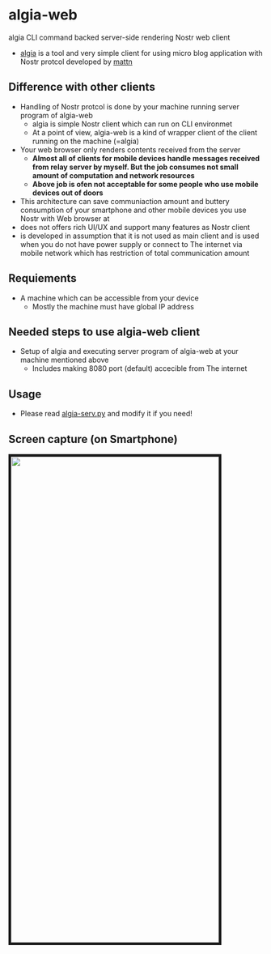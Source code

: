 # algia-web
algia CLI command backed server-side rendering Nostr web client

- [algia](https://github.com/mattn/algia) is a tool and very simple client for using micro blog application with Nostr protcol developed by [mattn](https://github.com/mattn)

## Difference with other clients
- Handling of Nostr protcol is done by your machine running server program of algia-web
  - algia is simple Nostr client which can run on CLI environmet
  - At a point of view, algia-web is a kind of wrapper client of the client running on the machine (=algia)
- Your web browser only renders contents received from the server
  - **Almost all of clients for mobile devices handle messages received from relay server by myself. But the job consumes not small amount of computation and network resources**
  - **Above job is ofen not acceptable for some people who use mobile devices out of doors**
- This architecture can save communiaction amount and buttery consumption of your smartphone and other mobile devices you use Nostr with Web browser at
- does not offers rich UI/UX and support many features as Nostr client
- is developed in assumption that it is not used as main client and is used when you do not have power supply or connect to The internet via mobile network which has restriction of total communication amount

## Requiements 
- A machine which can be accessible from your device
  - Mostly the machine must have global IP address

## Needed steps to use algia-web client
- Setup of algia and executing server program of algia-web at your machine mentioned above
  - Includes making 8080 port (default) accecible from The internet

## Usage
- Please read [algia-serv.py](https://github.com/ryogrid/algia-web/blob/main/algia-serv.py) and modify it if you need!

## Screen capture (on Smartphone)
<img src="https://user-images.githubusercontent.com/24614/220373073-41f74529-309d-4d0a-b23a-9a3741480aac.png" width="411px" height="960px" border="5" >
